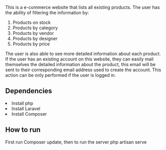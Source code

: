 This is a e-commerce website that lists all existing products. The user has the ability of filtering the information by:
<ol>
    <li>Products on stock</li>
    <li>Products by category</li>
    <li>Products by vendor</li>
    <li>Products by designer</li>
     <li>Products by price</li>
</ol>

The user is also able to see more detailed information about each product. If the user has an existing account on this website, they can easily mail themselves the detailed information about the product, this email will be sent to their corresponding email address used to create the account. This action can be only performed if the user is logged in.

<h2>Dependencies</h2>
<li>Install php</li>
<li>Install Laravel</li>
<li>Install Composer</li>

<h2>How to run</h2>
First run Composer update, 
then to run the server php artisan serve
